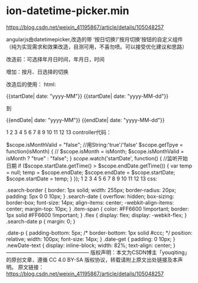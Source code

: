 # ion-datetime-picker.min

https://blog.csdn.net/weixin_41195867/article/details/105048257

angularjs由datetimepicker,改造的带 ‘按日切换’/'按月切换’按钮的自定义组件（纯为实现需求和效果改造，目测可用，不喜勿喷。可以接受优化建议和思路）

改造前：可选择年月日时间，年月日，时间


增加：按月、日选择的切换


改造后的使用：
html:

<div class="flex search-date search-border item-span">
    <p class="date-p" style="border: none;" ion-datetime-picker ng-model="$parent.startDate" datetype="isMonthValid" only-valid="{}" my-click="getTpye(isMonth)">
        <text ng-show="isMonthValid=='true'" class="newDate-text">{{startDate| date: "yyyy-MM"}}</text>
        <text ng-show="isMonthValid=='false'" class="newDate-text">{{startDate| date: "yyyy-MM-dd"}}</text>
        <em class="date-arrow"></em>
    </p>
    <p class="date-get">到</p>
    <p class="date-p" style="border: none;" ion-datetime-picker ng-model="$parent.endDate" datetype="isMonthValid" only-valid="{'after': startDate}" my-click="getTpye(isMonth)">
        <text ng-show="isMonthValid=='true'" class="newDate-text">{{endDate| date: "yyyy-MM"}}</text>
        <text ng-show="isMonthValid=='false'" class="newDate-text">{{endDate| date: "yyyy-MM-dd"}}</text>
        <em class="date-arrow"></em>
    </p>
</div>
1
2
3
4
5
6
7
8
9
10
11
12
13
controller代码：

$scope.isMonthValid = "false"; //用String:'true'/'false'
$scope.getTpye = function(isMonth) {
	// $scope.isMonth = isMonth;
	$scope.isMonthValid = isMonth ? "true" : "false";
}
$scope.$watch('startDate', function() { //监听开始日期
	if ($scope.startDate.getTime() > $scope.endDate.getTime()) {
		var temp = null;
		temp = $scope.endDate;
		$scope.endDate = $scope.startDate;
		$scope.startDate = temp;
	}
});
1
2
3
4
5
6
7
8
9
10
11
12
13
css:

.search-border {
    border: 1px solid;
    width: 255px;
    border-radius: 20px;
    padding: 5px 0 0 10px;
}
.search-date {
    overflow: hidden;
    box-sizing: border-box;
    font-size: 14px;
    align-items: center;
    -webkit-align-items: center;
    margin-top: 10px;
}
.item-span {
    color: #FF6600 !important;
    border: 1px solid #FF6600 !important;
}
.flex {
    display: flex;
    display: -webkit-flex;
}
.search-date p {
    margin: 0;
}

.date-p {
    padding-bottom: 5px;
    /* border-bottom: 1px solid #ccc; */
    position: relative;
    width: 100px;
    font-size: 14px;
}
.date-get {
    padding: 0 10px;
}
.newDate-text {
    display: inline-block;
    width: 82%;
    text-align: center;
}
————————————————
版权声明：本文为CSDN博主「youqiting」的原创文章，遵循 CC 4.0 BY-SA 版权协议，转载请附上原文出处链接及本声明。
原文链接：https://blog.csdn.net/weixin_41195867/article/details/105048257





